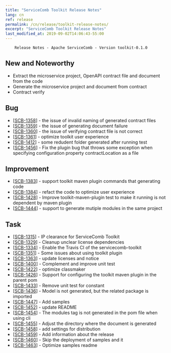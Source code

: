 ```yaml
---
title: "ServiceComb Toolkit Release Notes"
lang: cn
ref: release
permalink: /cn/release/toolkit-release-notes/
excerpt: "ServiceComb Toolkit Release Notes"
last_modified_at: 2019-09-02T14:06:43-55:00
---
```


        Release Notes - Apache ServiceComb - Version toolkit-0.1.0

<h2> New and Noteworthy </h2>
  <ul>
    <li> Extract the microservice project, OpenAPI contract file and document from the code</li>
    <li> Generate the microservice project and document from contract</li>
    <li> Contract verify </li>
  </ul>

<h2>        Bug
</h2>
<ul>
<li>[<a href='https://issues.apache.org/jira/browse/SCB-1358'>SCB-1358</a>] -         the issue of invalid naming of generated contract files
</li>
<li>[<a href='https://issues.apache.org/jira/browse/SCB-1359'>SCB-1359</a>] -         the issue of generating document failure
</li>
<li>[<a href='https://issues.apache.org/jira/browse/SCB-1360'>SCB-1360</a>] -         the issue of verifying contract file is not correct
</li>
<li>[<a href='https://issues.apache.org/jira/browse/SCB-1361'>SCB-1361</a>] -         optimize toolkit user experience 
</li>
<li>[<a href='https://issues.apache.org/jira/browse/SCB-1412'>SCB-1412</a>] -         some redudent folder generated after running test
</li>
<li>[<a href='https://issues.apache.org/jira/browse/SCB-1456'>SCB-1456</a>] -         Fix the plugin bug that throws some exception when specifying configuration property contractLocation as a file
</li>
</ul>
                
<h2>        Improvement
</h2>
<ul>
<li>[<a href='https://issues.apache.org/jira/browse/SCB-1383'>SCB-1383</a>] -         support toolkit maven plugin commands that generating code
</li>
<li>[<a href='https://issues.apache.org/jira/browse/SCB-1384'>SCB-1384</a>] -         refact the code to optimize user experience
</li>
<li>[<a href='https://issues.apache.org/jira/browse/SCB-1428'>SCB-1428</a>] -         Improve toolkit-maven-plugin test to make it running is not dependent by maven plugin
</li>
<li>[<a href='https://issues.apache.org/jira/browse/SCB-1444'>SCB-1444</a>] -         support to generate mutiple modules in the same project
</li>
</ul>
            
<h2>        Task
</h2>
<ul>
<li>[<a href='https://issues.apache.org/jira/browse/SCB-1315'>SCB-1315</a>] -         IP clearance for ServiceComb Toolkit
</li>
<li>[<a href='https://issues.apache.org/jira/browse/SCB-1329'>SCB-1329</a>] -         Cleanup unclear license dependencies
</li>
<li>[<a href='https://issues.apache.org/jira/browse/SCB-1334'>SCB-1334</a>] -         Enable the Travis CI of the servicecomb-toolkit
</li>
<li>[<a href='https://issues.apache.org/jira/browse/SCB-1351'>SCB-1351</a>] -         Some issues about using toolkit plugin
</li>
<li>[<a href='https://issues.apache.org/jira/browse/SCB-1363'>SCB-1363</a>] -         update licenses and notice
</li>
<li>[<a href='https://issues.apache.org/jira/browse/SCB-1400'>SCB-1400</a>] -         Complement and improve unit test
</li>
<li>[<a href='https://issues.apache.org/jira/browse/SCB-1422'>SCB-1422</a>] -         optimize classmaker
</li>
<li>[<a href='https://issues.apache.org/jira/browse/SCB-1426'>SCB-1426</a>] -         Support for configuring the toolkit maven plugin in the parent pom
</li>
<li>[<a href='https://issues.apache.org/jira/browse/SCB-1433'>SCB-1433</a>] -         Remove unit test for constant
</li>
<li>[<a href='https://issues.apache.org/jira/browse/SCB-1436'>SCB-1436</a>] -         Model is not generated, but the related package is imported
</li>
<li>[<a href='https://issues.apache.org/jira/browse/SCB-1447'>SCB-1447</a>] -         Add samples
</li>
<li>[<a href='https://issues.apache.org/jira/browse/SCB-1452'>SCB-1452</a>] -         update README
</li>
<li>[<a href='https://issues.apache.org/jira/browse/SCB-1454'>SCB-1454</a>] -         The modules tag is not generated in the pom file when using cli
</li>
<li>[<a href='https://issues.apache.org/jira/browse/SCB-1455'>SCB-1455</a>] -         Adjust the directory where the document is generated
</li>
<li>[<a href='https://issues.apache.org/jira/browse/SCB-1458'>SCB-1458</a>] -         add settings for distribution
</li>
<li>[<a href='https://issues.apache.org/jira/browse/SCB-1459'>SCB-1459</a>] -         Add information about the release
</li>
<li>[<a href='https://issues.apache.org/jira/browse/SCB-1460'>SCB-1460</a>] -         Skip the deployment of samples and it
</li>
<li>[<a href='https://issues.apache.org/jira/browse/SCB-1463'>SCB-1463</a>] -         Optimize samples readme
</li>
</ul>
                                                                                                                                        